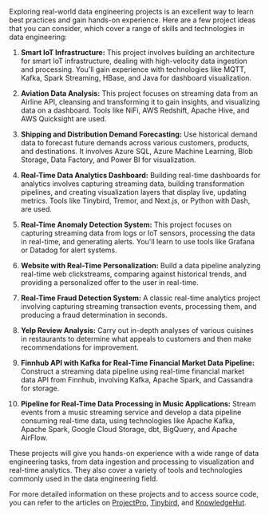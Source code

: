 Exploring real-world data engineering projects is an excellent way to learn best practices and gain hands-on experience. Here are a few project ideas that you can consider, which cover a range of skills and technologies in data engineering:

1. **Smart IoT Infrastructure:** This project involves building an architecture for smart IoT infrastructure, dealing with high-velocity data ingestion and processing. You'll gain experience with technologies like MQTT, Kafka, Spark Streaming, HBase, and Java for dashboard visualization.
    
2. **Aviation Data Analysis:** This project focuses on streaming data from an Airline API, cleansing and transforming it to gain insights, and visualizing data on a dashboard. Tools like NiFi, AWS Redshift, Apache Hive, and AWS Quicksight are used.
    
3. **Shipping and Distribution Demand Forecasting:** Use historical demand data to forecast future demands across various customers, products, and destinations. It involves Azure SQL, Azure Machine Learning, Blob Storage, Data Factory, and Power BI for visualization.
    
4. **Real-Time Data Analytics Dashboard:** Building real-time dashboards for analytics involves capturing streaming data, building transformation pipelines, and creating visualization layers that display live, updating metrics. Tools like Tinybird, Tremor, and Next.js, or Python with Dash, are used.
    
5. **Real-Time Anomaly Detection System:** This project focuses on capturing streaming data from logs or IoT sensors, processing the data in real-time, and generating alerts. You'll learn to use tools like Grafana or Datadog for alert systems.
    
6. **Website with Real-Time Personalization:** Build a data pipeline analyzing real-time web clickstreams, comparing against historical trends, and providing a personalized offer to the user in real-time.
    
7. **Real-Time Fraud Detection System:** A classic real-time analytics project involving capturing streaming transaction events, processing them, and producing a fraud determination in seconds.
    
8. **Yelp Review Analysis:** Carry out in-depth analyses of various cuisines in restaurants to determine what appeals to customers and then make recommendations for improvement.
    
9. **Finnhub API with Kafka for Real-Time Financial Market Data Pipeline:** Construct a streaming data pipeline using real-time financial market data API from Finnhub, involving Kafka, Apache Spark, and Cassandra for storage.
    
10. **Pipeline for Real-Time Data Processing in Music Applications:** Stream events from a music streaming service and develop a data pipeline consuming real-time data, using technologies like Apache Kafka, Apache Spark, Google Cloud Storage, dbt, BigQuery, and Apache AirFlow.
    

These projects will give you hands-on experience with a wide range of data engineering tasks, from data ingestion and processing to visualization and real-time analytics. They also cover a variety of tools and technologies commonly used in the data engineering field.

For more detailed information on these projects and to access source code, you can refer to the articles on [ProjectPro](https://www.projectpro.io), [Tinybird](https://www.tinybird.co), and [KnowledgeHut](https://www.knowledgehut.com).